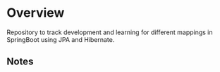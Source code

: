 <h1>Overview</h1>

Repository to track development and learning for different mappings in SpringBoot using JPA and Hibernate. 

<h2>Notes</h2>

